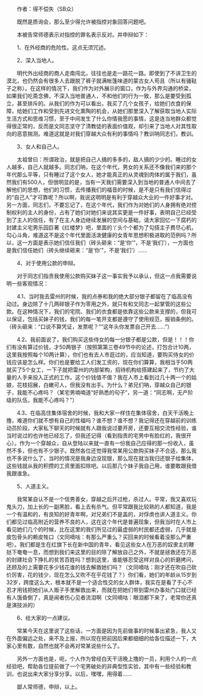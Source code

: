 　　作者：得不偿失（SB众）

　　既然是质询会，那么至少得允许被指控对象回答问题吧。

　　本被告常师德表示对指控的罪名表示反对。并申辩如下：

　　1、在外经商的危险性。这点无须冗述。

　　2、深入当地人。

　　明代外出经商的商人走南闯北，往往也是走一路花一路。即使到了不讲卫生的漠北，也仍然会有很多人去跟脱了裤子就满帐篷味道的蒙古女人苟且（所以有骚鞑子之称）。在这样的情况下，我们作为对外展示的窗口，作为与外界沟通的桥梁，如果我们吃斋念佛，不深入当地普通人，不和他们的行为一致，那么是要受到孤立，甚至排斥的。从我们的作为可以看出，我买了几个女孩子，给她们衣食的保障，给她们工作和受到先进文化熏陶的机会，从她们那里深入了解获取当地人实际生活方式和思维习惯，至于中间发生了什么你情我愿的事情，这是连当地群众都觉得很正常的，反而是文同志坚守了清教徒的表面价值观，却引来了当地人对其性取向的恶意揣测。难道这就是对我们穿越大众有利的事情吗？教训呐同志们，教训。

　　3、女人和自己人。

　　太祖曾曰：所谓政治，就是把自己人搞的多多的，敌人搞的少少的。睡过的女人越多，自己人就越多。同志们呐，在这个年代，男女的关系还不像我们来的那个年代那么平等，只有睡过了这个女人，她才能真正的从灵魂到肉体的属于我们，虽然我们有500人，但很明显的是，当有一天我们需要深入到当地的普通人中间去了解他们的思想，他们的习惯，去传播我们的福音的时候，是不是只有我们信得过的“自己人”才可靠呢？所以啊，我说这明明是有利于穿越众大业的一件好事才对。另一方面，同志们，不要忘记了，在这个年代，我们作为对她们的人身拥有绝对控制权利的主人的身份，占有了她们对她们来说其实更是一件好事，表明自己已经受到了主人的信任，有了在主人身边继续发展的空间与基础，请大家回忆一下腐朽的封建主义宅男乐园巨著《红楼梦》吧，里面的丫头个个都为了勾搭主子费尽心机，勾心斗角，难道这不是这个年代里面活泼健康的女青年思想积极进取的范例吗？所以，这一方面是表示她们信任我们（砖头砸来：“是‘你’”，不是‘我们’），一方面也是我们信任她们（砖头继续砸来：“是‘你’”，不是‘我们’）……

　　4、对于使用公款的申辩。

　　对于同志们指责我使用公款购买妹子这一事实我予以承认，但这一点我需要说明一些客观情况：

　　4.1、当时我去雷州的时候，我的点券和我的绝大部分银子都留在了临高没有动过。身边除了十几两碎银子作为零用之外，就只有和文同志一起掌管的这些公款。在这种情况下，我们的宅院、我们的衣食都是依靠这些公款来支撑的，但我可以保证，包括买妹子的钱，我们的每一笔开支都是遵守了使用规范，报销条例的。（砖头砸来：“口说不算凭证，发票呢？”“这年头你发票自己开去……”）

　　4.2、我前面说了，我们购买这些侍女的每一分银子都是公款，但是！！！你们有没有算过价钱，才50两银子（按照第第三卷49节中的论述，打包合计10两，这里我按照每个10两计算），你们也有去人市逛过的，应当知道，要购买侍女的价钱应该是怎么样。你们也是要给工人们发工资的，现在你们算算，我相当于50两就买了5个女工，一下子就把雷州的内部架构，招待机构给搭建起来了，节约了大量的人手来投入正式的工作。这个价钱值不值？我在人市上看到过几十两一个的姑娘，花枝招展，白嫩可人，但我没有出手。为什么？弟兄们呐，穿越众自己的银子，我能不心疼吗？（某宅男喃喃道“好熟悉的句子”，另一道：“同志啊，无产阶级的队伍，我能不心疼吗？”）

　　4.3、在临高住集体宿舍的时候，我和大家一样住在集体宿舍，白天干活晚上撸，难道你们就不想有自己的性福吗？谁不想？谁不想？我记得还在穿越前的训练动员阶段，大家私下聊天的时候就有人跟我说过要开房，还要互相交流性经验，谁当时说过的也许他已经忘了，但我还记得（看到指责的宅男中有脸红的，我很开心）。作为一个穿越众，自从登陆以来就一直有一份我自己应得的那一份收入，虽然不多，但也有不少银子。既然各位还觉得我常某用公款购买妹子不合适，那么我也不多说什么了，当时的情况是我身边没现银，那么现在就当我归还银子给集体，这些钱就从我的积攒的工资里面扣除吧。以后那几个妹子我自己用，谁要敢跟我借我跟谁急。

　　5、人道主义。

　　我常某自认不是一个信男善女，穿越之后开过枪，杀过人。平常，我又喜欢玩鬼头刀，加上长的一副黑脸，看上去有杀气。但平常跟我比较熟的人都知道，我是一个有温和的，有良知的好青年啊，对兄弟们不是盖的，对俘虏也讲人道主义。你们都见过临高附近的营养不良的人，这在这个年代是普遍现象，但我当时在人市上看见她们几个的时候，比在这里的我们所见过的最虚弱的村民都还虚弱，几乎就是皮包骨头的赖皮牲口（文同嘀咕：有那么严重么？买回来的时候看着没那么严重吧）。我们都是生在红旗下长在新中国的青年，看见这些女人在万恶的奴隶主的鞭挞下奄奄一息，而想到我们来这里的目的除了解放自己之外，不就是拯救还在万恶的封建社会下挣扎的贫苦百姓吗？想到这里，谁能够忍受这样对良心的折磨拷问，还顾及的上需要花多少钱花谁的钱去解救她们吗？（文同嘀咕：刚才还在吹自己砍价厉害，花的钱少，现在怎么又吹不在乎花钱了？）你们看，她们的年龄从15岁到32岁，跨度这么大，根本就不是一个适合性交的女人群体，我实在是看了于心不忍才用钱把她们从人贩子手里解救出来，而就在把她们带到雷州办事处门口就已经有人饿昏倒了，真是闻者伤心见者流泪啊（文同嘀咕：眼泪都下来了，老常你还真是演技派的）

　　6、给大家的一点建议。

　　常某今天在这里说了这些话，一方面是因为先前做事的时候事出紧急，我人又在外面偏远之处，来不及上报，所以现在把前因后果都细细的给各位描述一下，大家心里有数，自然也就不会再对常某说些什么了。

　　另外一方面也是，呃，个人作为曾经白天干活晚上撸的一员，利用个人的一点经验吧，帮助各位提前做了一个宅男破处的非典型性实验，其中有一些经验和教训，也说出来大家分享分享。以后，嘿嘿，用得着……

　　鄙人常师德，申辩，以上。
